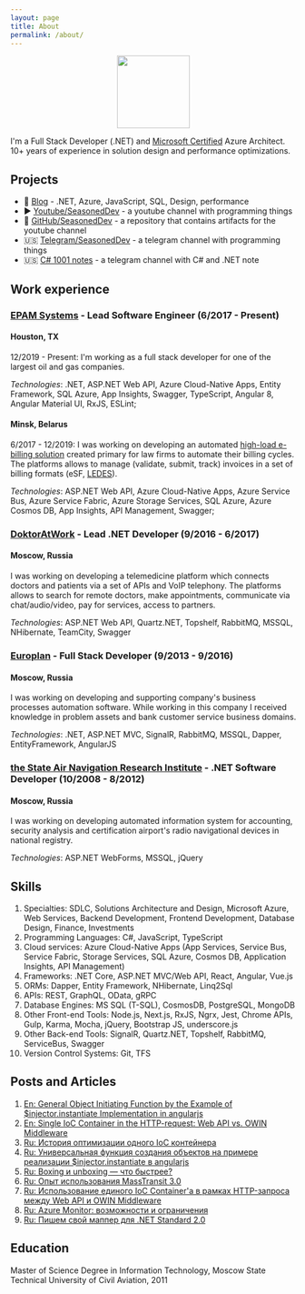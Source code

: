 ```yaml
---
layout: page
title: About
permalink: /about/
---
```


<div style="text-align: center">
  <img src="https://images.youracclaim.com/size/340x340/images/649069f9-27f1-4d2b-92bc-c674bc67bd02/azure-solutions-architect-expert-600x600.png" width="128" height="128">
</div>

<p class="message">I'm a Full Stack Developer (.NET) and <a href="https://www.youracclaim.com/badges/64b5a7a0-ff44-4794-b415-e2312e31c814">Microsoft Certified</a> Azure Architect. 10+ years of experience in solution design and performance optimizations.</p>

## Projects

- 📝 [Blog](https://fsou1.github.io/) - .NET, Azure, JavaScript, SQL, Design, performance
- ▶️ [Youtube/SeasonedDev](https://www.youtube.com/SeasonedDev) - a youtube channel with programming things
- 🎁 [GitHub/SeasonedDev](https://github.com/FSou1/SeasonedDev) - a repository that contains artifacts for the youtube channel
- 🇺🇸 [Telegram/SeasonedDev](https://t.me/seasoneddev) - a telegram channel with programming things
- 🇺🇸 [C# 1001 notes](https://t.me/csharp_1001_notes) - a telegram channel with C# and .NET note

## Work experience

### [EPAM Systems](http://epam.com/) - Lead Software Engineer (6/2017 - Present)

#### Houston, TX

12/2019 - Present: I'm working as a full stack developer for one of the largest oil and gas companies.

_Technologies_: .NET, ASP.NET Web API, Azure Cloud-Native Apps, Entity Framework, SQL Azure, App Insights, Swagger, TypeScript, Angular 8, Angular Material UI, RxJS, ESLint;

#### Minsk, Belarus

6/2017 - 12/2019: I was working on developing an automated [high-load e-billing solution](https://www.youtube.com/watch?v=wZjD-uRqF5I) created primary for law firms to automate their billing cycles. The platforms allows to manage (validate, submit, track) invoices in a set of billing formats (eSF, [LEDES](https://en.wikipedia.org/wiki/Legal_Electronic_Data_Exchange_Standard)).

_Technologies_: ASP.NET Web API, Azure Cloud-Native Apps, Azure Service Bus, Azure Service Fabric, Azure Storage Services, SQL Azure, Azure Cosmos DB, App Insights, API Management, Swagger;

### [DoktorAtWork](https://doktornarabote.ru/) - Lead .NET Developer (9/2016 - 6/2017)

#### Moscow, Russia

I was working on developing a telemedicine platform which connects doctors and patients via a set of APIs and VoIP telephony. The platforms allows to search for remote doctors, make appointments, communicate via chat/audio/video, pay for services, access to partners.

_Technologies_: ASP.NET Web API, Quartz.NET, Topshelf, RabbitMQ, MSSQL, NHibernate, TeamCity, Swagger

### [Europlan](https://europlan.ru/) - Full Stack Developer (9/2013 - 9/2016)

#### Moscow, Russia

I was working on developing and supporting company's business processes automation software. While working in this company I received knowledge in problem assets and bank customer service business domains.

_Technologies_: .NET, ASP.NET MVC, SignalR, RabbitMQ, MSSQL, Dapper, EntityFramework, AngularJS

### [the State Air Navigation Research Institute](http://www.atminst.ru/) - .NET Software Developer (10/2008 - 8/2012)

#### Moscow, Russia

I was working on developing automated information system for accounting, security analysis and certification airport's radio navigational devices in national registry.

_Technologies_: ASP.NET WebForms, MSSQL, jQuery

## Skills

1. Specialties: SDLC, Solutions Architecture and Design, Microsoft Azure, Web Services, Backend Development, Frontend Development, Database Design, Finance, Investments
2. Programming Languages: C#, JavaScript, TypeScript
3. Cloud services: Azure Cloud-Native Apps (App Services, Service Bus, Service Fabric, Storage Services, SQL Azure, Cosmos DB, Application Insights, API Management)
4. Frameworks: .NET Core, ASP.NET MVC/Web API, React, Angular, Vue.js
5. ORMs: Dapper, Entity Framework, NHibernate, Linq2Sql
6. APIs: REST, GraphQL, OData, gRPC
7. Database Engines: MS SQL (T-SQL), CosmosDB, PostgreSQL, MongoDB
8. Other Front-end Tools: Node.js, Next.js, RxJS, Ngrx, Jest, Chrome APIs, Gulp, Karma, Mocha, jQuery, Bootstrap JS, underscore.js
9. Other Back-end Tools: SignalR, Quartz.NET, Topshelf, RabbitMQ, ServiceBus, Swagger
10. Version Control Systems: Git, TFS

## Posts and Articles

1. [En: General Object Initiating Function by the Example of \$injector.instantiate Implementation in angularjs](https://www.codeproject.com/Articles/1190556/General-Object-Initiating-Function-by-the-Example)
2. [En: Single IoC Container in the HTTP-request: Web API vs. OWIN Middleware](http://codingsight.com/using-single-ioc-container-http-request-web-api-vs-owin-middleware/)
3. [Ru: История оптимизации одного IoC контейнера](https://habrahabr.ru/post/331584/)
4. [Ru: Универсальная функция создания объектов на примере реализации \$injector.instantiate в angularjs](https://habrahabr.ru/post/330214/)
5. [Ru: Boxing и unboxing — что быстрее?](https://habrahabr.ru/post/328052/)
6. [Ru: Опыт использования MassTransit 3.0](https://habrahabr.ru/post/314080/)
7. [Ru: Использование единого IoC Container'a в рамках HTTP-запроса между Web API и OWIN Middleware](https://habrahabr.ru/post/311256/)
8. [Ru: Azure Monitor: возможности и ограничения](https://habrahabr.ru/post/336922/)
9. [Ru: Пишем свой маппер для .NET Standard 2.0](https://habrahabr.ru/post/341502/)

## Education

Master of Science Degree in Information Technology, Moscow State Technical University of Civil Aviation, 2011
